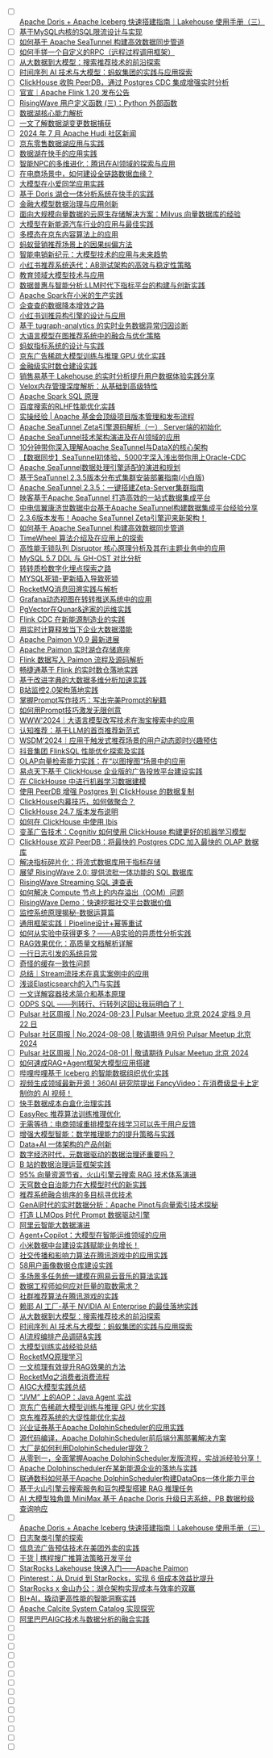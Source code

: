 - [ ] [Apache Doris + Apache Iceberg 快速搭建指南｜Lakehouse 使用手册（三）](https://mp.weixin.qq.com/s/roVZOo6UiV3_Nydr0FS7rQ)
- [ ] [基于MySQL内核的SQL限流设计与实现](https://mp.weixin.qq.com/s/oEay2_jf5C77s_KCn-2hjA)
- [ ] [如何基于 Apache SeaTunnel 构建高效数据同步管道](https://mp.weixin.qq.com/s/iaZryfC2b5ceKkdTJJJsag)
- [ ] [如何手搓一个自定义的RPC（远程过程调用框架）](https://mp.weixin.qq.com/s/dQUebz5N5WFSoe56VO898A)
- [ ] [从大数据到大模型：搜索推荐技术的前沿探索](https://mp.weixin.qq.com/s/uoYfm5SjM4VRHPj1xjEd-A)
- [ ] [时间序列 AI 技术与大模型：蚂蚁集团的实践与应用探索](https://mp.weixin.qq.com/s/vYqqYNQPnb-XFQ0QuYLkqQ)
- [ ] [ClickHouse 收购 PeerDB，通过 Postgres CDC 集成增强实时分析](https://mp.weixin.qq.com/s/hEW064tvzrV7hGkcst2vYQ)
- [ ] [官宣｜Apache Flink 1.20 发布公告](https://mp.weixin.qq.com/s/VMjMBdLGug2kTqtXkNj2xg)
- [ ] [RisingWave 用户定义函数 (三)：Python 外部函数](https://mp.weixin.qq.com/s/m4gzYtQg5RqkiN7PFDNzKQ)
- [ ] [数据湖核心能力解析](https://mp.weixin.qq.com/s/CmEsEPtyepfGzWXgag7lBw)
- [ ] [一文了解数据湖变更数据捕获](https://mp.weixin.qq.com/s/xEa7vvBYua_9bpK_iRCc9Q)
- [ ] [2024 年 7 月 Apache Hudi 社区新闻](https://mp.weixin.qq.com/s/fRgw03dNxXrikMya3nXniQ)
- [ ] [京东零售数据湖应用与实践](https://mp.weixin.qq.com/s/NScTGk63ycEMh-0spTvdJg)
- [ ] [数据湖在快手的应用实践](https://mp.weixin.qq.com/s/J6Rk_PwnQwhquy6FZSLulw)
- [ ] [智能NPC的多维进化：腾讯在AI领域的探索与应用](https://mp.weixin.qq.com/s/UAMNHpCrMfG6sfllw2pvhQ)
- [ ] [在电商场景中，如何建设全链路数据血缘？](https://mp.weixin.qq.com/s/0x07-avGGVdcgU1W4jj5zA)
- [ ] [大模型在小爱同学应用实践](https://mp.weixin.qq.com/s/M-agcbwjFC7_ZFglKm8jDg)
- [ ] [基于 Doris 湖仓一体分析系统在快手的实践](https://mp.weixin.qq.com/s/Wx-oGlyVv8T7o7Cbk6bzUg)
- [ ] [金融大模型数据治理与应用创新](https://mp.weixin.qq.com/s/fVh8TxWEUzUzzqM6Riu4TQ)
- [ ] [面向大规模向量数据的云原生存储解决方案：Milvus 向量数据库的经验](https://mp.weixin.qq.com/s/WoVg3peYX0oiSUyGYTpRQw)
- [ ] [大模型在新能源汽车行业的应用与最佳实践](https://mp.weixin.qq.com/s/cE-T-WLgouqAuyS-Vh5O-w)
- [ ] [多模态在京东内容算法上的应用](https://mp.weixin.qq.com/s/O-8YfYTpUO8ixtMl14BTPw)
- [ ] [蚂蚁营销推荐场景上的因果纠偏方法](https://mp.weixin.qq.com/s/G12bMZ4yg26Q8T7HXmzhmg)
- [ ] [智能电销新纪元：大模型技术的应用与未来趋势](https://mp.weixin.qq.com/s/2DuMr-IbnSAN-VNwNLYU1g)
- [ ] [小红书推荐系统迭代：AB测试架构的高效与稳定性策略](https://mp.weixin.qq.com/s/Mexs5YSDmGTLQuE_oz6HDg)
- [ ] [教育领域大模型技术与应用](https://mp.weixin.qq.com/s/uFrcDnsi04wLTUmQcGi7KA)
- [ ] [数据普惠与智能分析:LLM时代下指标平台的构建与创新实践](https://mp.weixin.qq.com/s/ukCMEvCLRy_usbKawjoYhw)
- [ ] [Apache Spark在小米的生产实践](https://mp.weixin.qq.com/s/zhyW_UIpY1kTU47j1gin7w)
- [ ] [企查查的数据降本增效之路](https://mp.weixin.qq.com/s/7CnLMgBAq8rDLrrcZWotcA)
- [ ] [小红书训推异构引擎的设计与应用](https://mp.weixin.qq.com/s/-5X0JZ3arHq03WoJcxLAGQ)
- [ ] [基于 tugraph-analytics 的实时业务数据异常归因诊断](https://mp.weixin.qq.com/s/R3OlbqBs8KMqbBwJHZHDQQ)
- [ ] [大语言模型在图推荐系统中的融合与优化策略](https://mp.weixin.qq.com/s/cZAsYgMRRkt1ov2s6V8DhA)
- [ ] [蚂蚁指标系统的设计与实践](https://mp.weixin.qq.com/s/-TxtgeL8HPdojCquViiB2Q)
- [ ] [京东广告稀疏大模型训练与推理 GPU 优化实践](https://mp.weixin.qq.com/s/4Cr4ItV31qyJpOjgZ1412Q)
- [ ] [金融级实时数仓建设实践](https://mp.weixin.qq.com/s/y1O3DDX8u86gOZTau74rWA)
- [ ] [销售易基于 Lakehouse 的实时分析提升用户数据体验实践分享](https://mp.weixin.qq.com/s/uSxxAekgfGDDZ8J7mCrqog)
- [ ] [Velox内存管理深度解析：从基础到高级特性](https://mp.weixin.qq.com/s/PCUB54mqqeHsSqhX-6lvVg)
- [ ] [Apache Spark SQL 原理](https://mp.weixin.qq.com/s/SU3VksnBcc5zL12gECSW2g)
- [ ] [百度搜索的RLHF性能优化实践](https://mp.weixin.qq.com/s/XTU-kRZKOEAn71QwCFpSzQ)
- [ ] [实操经验 | Apache 基金会顶级项目版本管理和发布流程](https://mp.weixin.qq.com/s/kwonupVFmBVYGaZ3O4zW2Q)
- [ ] [Apache SeaTunnel Zeta引擎源码解析（一） Server端的初始化](https://mp.weixin.qq.com/s/1jttRomyxDUnghqYTO7nwA)
- [ ] [Apache SeaTunnel技术架构演进及在AI领域的应用](https://mp.weixin.qq.com/s/Tm4nt5u7OZFGoRsNM6pTBA)
- [ ] [10分钟带你深入理解Apache SeaTunnel与DataX的核心架构](https://mp.weixin.qq.com/s/k54OtFH57cZ3Jnh94__8og)
- [ ] [【数据同步】SeaTunnel初体验，5000字深入浅出带你用上Oracle-CDC](https://mp.weixin.qq.com/s/NXaWCTKXg5aYYO0OVUjw1w)
- [ ] [Apache SeaTunnel数据处理引擎适配的演进和规划](https://mp.weixin.qq.com/s/z5Opub2dRva3zQkTqtSHOw)
- [ ] [基于SeaTunnel 2.3.5版本分布式集群安装部署指南(小白版)](https://mp.weixin.qq.com/s/o72D_Xik1g1PgiPz0GHJSw)
- [ ] [Apache SeaTunnel 2.3.5：一键搭建Zeta-Server集群指南](https://mp.weixin.qq.com/s/RE3gqqn_-7RzoGn-C76iPg)
- [ ] [映客基于Apache SeaTunnel 打造高效的一站式数据集成平台](https://mp.weixin.qq.com/s/L7EsQkmEA1nQQppYN8LEyA)
- [ ] [中电信翼康济世数据中台基于Apache SeaTunnel构建数据集成平台经验分享](https://mp.weixin.qq.com/s/SitGSc9iZYlH-nLpGR0AJw)
- [ ] [2.3.6版本发布！Apache SeaTunnel Zeta引擎迎来新架构！](https://mp.weixin.qq.com/s/wCVO3QEx0MJIQrKdJ1JBxw)
- [ ] [如何基于 Apache SeaTunnel 构建高效数据同步管道](https://mp.weixin.qq.com/s/iaZryfC2b5ceKkdTJJJsag)
- [ ] [TimeWheel 算法介绍及在应用上的探索](https://mp.weixin.qq.com/s/dopgOC5zdvyoy5phjAlH3A)
- [ ] [高性能无锁队列 Disruptor 核心原理分析及其在i主题业务中的应用](https://mp.weixin.qq.com/s/YKZ1n5O30nowOrfmjMcmOw)
- [ ] [MySQL 5.7 DDL 与 GH-OST 对比分析](https://mp.weixin.qq.com/s/YFpKp4Y1s6ITdaMLSE66Ow)
- [ ] [转转质检数字化埋点探索之路](https://mp.weixin.qq.com/s/oHbUqbYQToShsLYFQWRf6A)
- [ ] [MYSQL死锁-更新插入导致死锁](https://mp.weixin.qq.com/s/hJQASf94Q68ZW2C3DuEs0A)
- [ ] [RocketMQ消息回溯实践与解析](https://mp.weixin.qq.com/s/gI303eszTbTi5hin-dw4UQ)
- [ ] [Grafana动态视图在转转推送系统中的应用](https://mp.weixin.qq.com/s/stW6eLoOzewkAb5ngdKx4A)
- [ ] [PgVector在Qunar&途家的运维实践](https://mp.weixin.qq.com/s/gvaqEEwjuEDBk9nGUeoUwQ)
- [ ] [Flink CDC 在新能源制造业的实践](https://mp.weixin.qq.com/s/CvthbJQ3E0EvQ0_yRZ84dg)
- [ ] [用实时计算释放当下企业大数据潜能](https://mp.weixin.qq.com/s/t6Mo3TZOtk31C5fCu_Sjjw)
- [ ] [Apache Paimon V0.9 最新进展](https://mp.weixin.qq.com/s/_rvOUjX_vRlvo9RBwy_ZbA)
- [ ] [Apache Paimon 实时湖仓存储底座](https://mp.weixin.qq.com/s/todRtMpNPnq5f1IXZmooMA)
- [ ] [Flink 数据写入 Paimon 流程及源码解析](https://mp.weixin.qq.com/s/-mXLkAMiMpeym1_zEiYDcQ)
- [ ] [畅捷通基于 Flink 的实时数仓落地实践](https://mp.weixin.qq.com/s/x7CMkuXygitnnYk3yPi3CQ)
- [ ] [基于改进字典的大数据多维分析加速实践](https://mp.weixin.qq.com/s/XSrRc5ccHFJBE-IzORm-3Q)
- [ ] [B站监控2.0架构落地实践](https://mp.weixin.qq.com/s/gTB_hEXJQ2gz_oP7VN3-dg)
- [ ] [掌握Prompt写作技巧：写出完美Prompt的秘籍](https://mp.weixin.qq.com/s/NsRY_hEUSEZbubWYK1_1RQ)
- [ ] [如何用Prompt技巧激发无限创意](https://mp.weixin.qq.com/s/Qlz2iyO6dN4-MWJmIHZIiQ)
- [ ] [WWW'2024｜大语言模型改写技术在淘宝搜索中的应用](https://mp.weixin.qq.com/s/DfHWs_773gErF6o0y9cw9Q)
- [ ] [认知推荐：基于LLM的首页推荐新范式](https://mp.weixin.qq.com/s/J2GVJcZoL5tSbgWR0qzZGQ)
- [ ] [WSDM'2024｜应用于触发式推荐场景的用户动态即时兴趣预估](https://mp.weixin.qq.com/s/t9MxXW-Hbo1uT_PCyJoVuQ)
- [ ] [抖音集团 FlinkSQL 性能优化探索及实践](https://mp.weixin.qq.com/s/HcloGlb18KJlouEd68FPgw)
- [ ] [OLAP向量检索能力实践：在“以图搜图”场景中的应用](https://mp.weixin.qq.com/s/l89q3s3Q64bdyP2c8wV8EA)
- [ ] [易点天下基于 ClickHouse 企业版的广告投放平台建设实践](https://mp.weixin.qq.com/s/IOFfWefWrf-oczijWRWmbw)
- [ ] [在 ClickHouse 中进行机器学习数据建模](https://mp.weixin.qq.com/s/o8abh1ZI1vERpgGQQqwK0w)
- [ ] [使用 PeerDB 增强 Postgres 到 ClickHouse 的数据复制](https://mp.weixin.qq.com/s/BDU98fe-KSzfL2PivYJnXQ)
- [ ] [ClickHouse内幕技巧，如何做聚合？](https://mp.weixin.qq.com/s/UYoRFpJxS-H969okhl1Wkw)
- [ ] [ClickHouse 24.7 版本发布说明](https://mp.weixin.qq.com/s/aIfzqSscl-me-zPCx0t6iQ)
- [ ] [如何在 ClickHouse 中使用 Ibis](https://mp.weixin.qq.com/s/63kG9ZakA1nmJ0XP3y7_EA)
- [ ] [变革广告技术：Cognitiv 如何使用 ClickHouse 构建更好的机器学习模型](https://mp.weixin.qq.com/s/5d-uusHLg-2XTgjxiyBo3w)
- [ ] [ClickHouse 欢迎 PeerDB：将最快的 Postgres CDC 加入最快的 OLAP 数据库](https://mp.weixin.qq.com/s/G_ODP39SZzEFDYhUvRF5Pg)
- [ ] [解决指标碎片化：将流式数据库用于指标存储](https://mp.weixin.qq.com/s/88YOwEF3Aw9bZxanM8zLAA)
- [ ] [展望 RisingWave 2.0: 提供流批一体功能的 SQL 数据库](https://mp.weixin.qq.com/s/AvWdafKo8EVNnW80pBz09w)
- [ ] [RisingWave Streaming SQL 速查表](https://mp.weixin.qq.com/s/TdCNclBrGewycX9_IuT4gg)
- [ ] [如何解决 Compute 节点上的内存溢出（OOM）问题](https://mp.weixin.qq.com/s/lqf6Lu0NWPuVuWqQsHJf9g)
- [ ] [RisingWave Demo：快速挖掘社交平台数据价值](https://mp.weixin.qq.com/s/OT7IpUJoTVqNypOWlHv2jA)
- [ ] [监控系统原理揭秘-数据运算篇](https://mp.weixin.qq.com/s/TQJITSJ70FEIQ_ZVIyD3cA)
- [ ] [通用框架实践｜Pipeline设计+幂等重试](https://mp.weixin.qq.com/s/bBZFDx6WwRfTnfQS08Mesg)
- [ ] [如何从实验中获得更多？——AB实验的异质性分析实践](https://mp.weixin.qq.com/s/FjifDJTSnOYXBymJ0hI5Dw)
- [ ] [RAG效果优化：高质量文档解析详解](https://mp.weixin.qq.com/s/-aocUBeHsE0fbT5MTshqCA)
- [ ] [一行日志引发的系统异常](https://mp.weixin.qq.com/s/fkKSARsOZrGjjE7R57PjUA)
- [ ] [奇怪的缓存一致性问题](https://mp.weixin.qq.com/s/hcmRh493yWJUJTJl0tlZWw)
- [ ] [总结｜Stream流技术在真实案例中的应用](https://mp.weixin.qq.com/s/mZbejfgxLVwO7pu4nkRjIg)
- [ ] [浅谈Elasticsearch的入门与实践](https://mp.weixin.qq.com/s/wlh2AHpNLrz9dHxPw9UrkQ)
- [ ] [一文详解容器技术简介和基本原理](https://mp.weixin.qq.com/s/qF1IQjy-A4xijW9YRf8Rvg)
- [ ] [ODPS SQL ——列转行、行转列这回让我玩明白了！](https://mp.weixin.qq.com/s/93EiX5nUeTSxyDOt3SE1CA)
- [ ] [Pulsar 社区周报 | No.2024-08-23 | Pulsar Meetup 北京 2024 定档 9 月 22 日](https://mp.weixin.qq.com/s/s52VzPF7YMzBCsp1rNTmQA)
- [ ] [Pulsar 社区周报 | No.2024-08-08 | 敬请期待 9月份 Pulsar Meetup 北京 2024](https://mp.weixin.qq.com/s/qxpwTUr3x-BoXJalkuCC-g)
- [ ] [Pulsar 社区周报 | No.2024-08-01 | 敬请期待 Pulsar Meetup 北京 2024](https://mp.weixin.qq.com/s/j4XFsD6hww5cMgM2sJdOMA)
- [ ] [如何速成RAG+Agent框架大模型应用搭建](https://mp.weixin.qq.com/s/VkshAGjPTfTbKfgyNvM8uw)
- [ ] [哔哩哔哩基于 Iceberg 的智能数据组织优化实践](https://mp.weixin.qq.com/s/CA6ZEkQTy6g_ZsEvVxfkLg)
- [ ] [视频生成领域最新开源！360AI 研究院提出 FancyVideo：在消费级显卡上定制你的 AI 视频！](https://mp.weixin.qq.com/s/PoHwYxVqwV3uyfe7V221Fw)
- [ ] [快手数据成本白盒化治理实践](https://mp.weixin.qq.com/s/PvwmQOrXYwRsvYnRgR9xNQ)
- [ ] [EasyRec 推荐算法训练推理优化](https://mp.weixin.qq.com/s/nbYdmG7ieYjmPixY0WTSNA)
- [ ] [无需等待：电商领域重排模型在线学习可以先于用户反馈](https://mp.weixin.qq.com/s/jl3ZC1OBCzvq6OBrUmCjYQ)
- [ ] [增强大模型智能：数学推理能力的提升策略与实践](https://mp.weixin.qq.com/s/4YjJzbMOYPtjic9r_bXg8w)
- [ ] [Data+AI 一体架构的产品创新](https://mp.weixin.qq.com/s/igZk0CY-KoEigjjgWWq9sw)
- [ ] [数字经济时代，元数据驱动的数据治理还重要吗？](https://mp.weixin.qq.com/s/OjegjkHN0KHxJ8tHnCbVYg)
- [ ] [B 站的数据治理运营框架实践](https://mp.weixin.qq.com/s/jEkYJyc6j-qMQb-TTi0eHg)
- [ ] [95% 向量资源节省，火山引擎云搜索 RAG 技术体系演进](https://mp.weixin.qq.com/s/tTyyBcf0SOfP7KY1D91cEA)
- [ ] [天穹数仓自治能力在大模型时代的新实践](https://mp.weixin.qq.com/s/uBxUOMZQDcXRdyy_WNxrZw)
- [ ] [推荐系统融合排序的多目标寻优技术](https://mp.weixin.qq.com/s/Wy4t_rn2h45mDwVnGWk57A)
- [ ] [GenAI时代的实时数据分析：Apache Pinot与向量索引技术探秘](https://mp.weixin.qq.com/s/hyG-xrZrdft77hA2adMY2g)
- [ ] [打造 LLMOps 时代 Prompt 数据驱动引擎](https://mp.weixin.qq.com/s/PurPjjBLDQafX_-s5MbpDg)
- [ ] [阿里云智能大数据演进](https://mp.weixin.qq.com/s/tBxKSIkQ6nns_QKdqLiQXw)
- [ ] [Agent+Copilot：大模型在智能运维领域的应用](https://mp.weixin.qq.com/s/gsX1Sc-zHDGaDhki3m7c0w)
- [ ] [小米数据中台建设实践赋能业务增长！](https://mp.weixin.qq.com/s/xTgLm04UWH1kAoL9YCVN7g)
- [ ] [社交传播和影响力算法在腾讯游戏中的应用实践](https://mp.weixin.qq.com/s/utZ5OZEuPyg6WV0a-TEfSQ)
- [ ] [58用户画像数据仓库建设实践](https://mp.weixin.qq.com/s/3D6l-dn4oThglJosVJ04EQ)
- [ ] [多场景多任务统一建模在网易云音乐的算法实践](https://mp.weixin.qq.com/s/DBNNLe678gfZiOjf3Pm0ZQ)
- [ ] [数据工程师如何应对巨量的取数需求？](https://mp.weixin.qq.com/s/ySfJmVj0M9JiaNQx7cOI9A)
- [ ] [社群推荐算法在腾讯游戏的实践](https://mp.weixin.qq.com/s/5NVPoJ16VgFpJOUNQnBfew)
- [ ] [赖耶 AI 工厂-基于 NVIDIA AI Enterprise 的最佳落地实践](https://mp.weixin.qq.com/s/VT0vQlUrhS7Mj1c8e7IGjA)
- [ ] [从大数据到大模型：搜索推荐技术的前沿探索](https://mp.weixin.qq.com/s/uoYfm5SjM4VRHPj1xjEd-A)
- [ ] [时间序列 AI 技术与大模型：蚂蚁集团的实践与应用探索](https://mp.weixin.qq.com/s/vYqqYNQPnb-XFQ0QuYLkqQ)
- [ ] [AI流程编排产品调研&实践](https://mp.weixin.qq.com/s/I6azx3fwbYeN6cUB4OBAvw)
- [ ] [大模型训练实战经验总结](https://mp.weixin.qq.com/s/ItpCTCcMjTWQJtgpvdwTfw)
- [ ] [RocketMQ原理学习](https://mp.weixin.qq.com/s/vvL0BDSUOTJNiOiDX4RQ0A)
- [ ] [一文梳理有效提升RAG效果的方法](https://mp.weixin.qq.com/s/cSUM-U-JEcVerZtOqKKncA)
- [ ] [RocketMq之消费者消费流程](https://mp.weixin.qq.com/s/BmNsfEN3e50lqlcbzH8axA)
- [ ] [AIGC大模型实践总结](https://mp.weixin.qq.com/s/hM_C3hqZjjp6eNIeusP6bw)
- [ ] [“JVM” 上的AOP：Java Agent 实战](https://mp.weixin.qq.com/s/mX7v5lgfC7JXj-X6xUE3hw)
- [ ] [京东广告稀疏大模型训练与推理 GPU 优化实践](https://mp.weixin.qq.com/s/xfAZ4w7Rp6A5JW1M5Fj7aw)
- [ ] [京东推荐系统的大促性能优化实战](https://mp.weixin.qq.com/s/dRTjzLOIBXYd-lx1A8hb7w)
- [ ] [兴业证券基于Apache DolphinScheduler的应用实践](https://mp.weixin.qq.com/s/i1dy_Rg4qARTAL3i_I4yuQ)
- [ ] [源代码编译，Apache DolphinScheduler前后端分离部署解决方案](https://mp.weixin.qq.com/s/b8ug1dOB1YOV8Bn3I9LM7Q)
- [ ] [大厂是如何利用DolphinScheduler提效？](https://mp.weixin.qq.com/s/Q9U1yKqL83CnYWu21bPBWA)
- [ ] [从零到一，全面掌握Apache DolphinScheduler发版流程，实战派经验分享！](https://mp.weixin.qq.com/s/0hajsSdycTAqIyKTXToTOg)
- [ ] [Apache Dolphinscheduler在某新能源企业的落地与实践](https://mp.weixin.qq.com/s/r233942w2qzYCWIojoZlFg)
- [ ] [联通数科如何基于Apache DolphinScheduler构建DataOps一体化能力平台](https://mp.weixin.qq.com/s/fDXJtdbWIOTB55jm6vF4nw)
- [ ] [基于火山引擎云搜索服务和豆包模型搭建 RAG 推理任务](https://mp.weixin.qq.com/s/Wwst5Jjm3oYJTve1QnmuNg)
- [ ] [AI 大模型独角兽 MiniMax 基于 Apache Doris 升级日志系统，PB 数据秒级查询响应](https://mp.weixin.qq.com/s/7V19OjT5ThVM954too9dqQ)
- [ ] [Apache Doris + Apache Iceberg 快速搭建指南｜Lakehouse 使用手册（三）](https://mp.weixin.qq.com/s/roVZOo6UiV3_Nydr0FS7rQ)
- [ ] [日志聚类引擎的探索](https://mp.weixin.qq.com/s/HhlOdlX1aIPqoCVMBakRhQ)
- [ ] [信息流广告预估技术在美团外卖的实践](https://mp.weixin.qq.com/s/LqkYvp-OFEpWCcRzEy1b5Q)
- [ ] [干货 | 携程搜广推算法策略开发平台](https://mp.weixin.qq.com/s/vF9WX9nLJ04CL60yxUYA7Q)
- [ ] [StarRocks Lakehouse 快速入门——Apache Paimon](https://mp.weixin.qq.com/s/IWyFkdceXOhuBUDABCSbuA)
- [ ] [Pinterest：从 Druid 到 StarRocks，实现 6 倍成本效益比提升](https://mp.weixin.qq.com/s/-u6v7rQ06M8UDQkVL1TDgg)
- [ ] [StarRocks x 金山办公：湖仓架构实现成本与效率的双赢](https://mp.weixin.qq.com/s/otKP2IZLMFHvWmAPsbG4Ow)
- [ ] [BI+AI，撬动更高性能的智能洞察实践](https://mp.weixin.qq.com/s/P6h_glUwuso2ohteT8a3UQ)
- [ ] [Apache Calcite System Catalog 实现探究](https://mp.weixin.qq.com/s/uX0ss0Z1RWYo04bhkPulvQ)
- [ ] [阿里巴巴AIGC技术与数据分析的融合实践](https://mp.weixin.qq.com/s/vxe4WgJWRQbSiFFlwugWdg)
- [ ] []()
- [ ] []()
- [ ] []()
- [ ] []()
- [ ] []()
- [ ] []()
- [ ] []()
- [ ] []()
- [ ] []()
- [ ] []()
- [ ] []()
- [ ] []()
- [ ] []()
- [ ] []()
